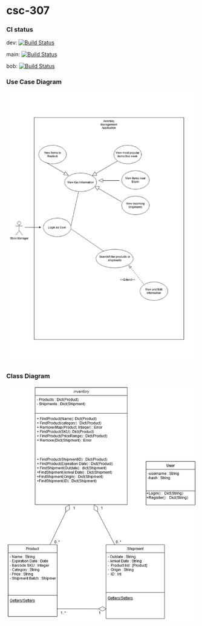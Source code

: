 # csc-307
### CI status
dev:  [![Build Status](https://travis-ci.com/Bob-Loth/csc-307.svg?branch=dev)](https://travis-ci.com/Bob-Loth/csc-307)

main:  [![Build Status](https://travis-ci.com/Bob-Loth/csc-307.svg?branch=main)](https://travis-ci.com/Bob-Loth/csc-307)

bob:  [![Build Status](https://travis-ci.com/Bob-Loth/csc-307.svg?branch=bob)](https://travis-ci.com/Bob-Loth/csc-307)

### Use Case Diagram
![image](./documentation/Use-Cases(1).png)
### Class Diagram
![image](documentation/UML-Diagram.png)
